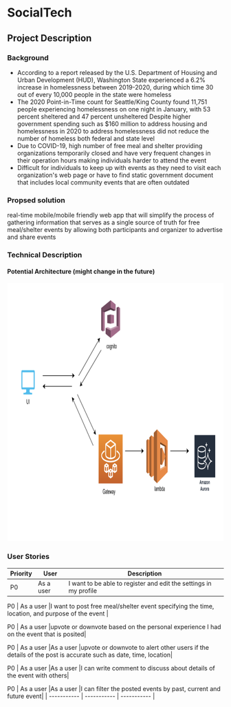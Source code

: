 # SocialTech 

## Project Description
### Background
- According to a report released by the U.S. Department of Housing and Urban Development (HUD), Washington State experienced a 6.2% increase in homelessness between 2019-2020, during which time 30 out of every 10,000 people in the state were homeless
- The 2020 Point-in-Time count for Seattle/King County found 11,751 people experiencing homelessness on one night in January, with 53 percent sheltered and 47 percent unsheltered
Despite higher government spending such as $160 million to address housing and homelessness in 2020 to address homelessness did not reduce the number of homeless both federal and state level
- Due to COVID-19, high number of free meal and shelter providing organizations temporarily closed and have very frequent changes in their operation hours making individuals harder to attend the event
- Difficult for individuals to keep up with events as they need to visit each organization's web page or have to find static government document that includes local community events that are often outdated

### Propsed solution
real-time mobile/mobile friendly web app that will simplify the process of gathering information that serves as a single source of truth for free meal/shelter events by allowing both participants and organizer to advertise and share events


### Technical Description
#### Potential Architecture (might change in the future)
<img src="resource/architecture_proposal.png" width="800" height="600">

### User Stories
| Priority | User | Description |
| ----------- | ----------- | ----------- |
P0 | As a user |I want to be able to register and edit the settings in my profile |

P0 | As a user |I want to post free meal/shelter event specifying the time, location, and purpose of the event |

P0 | As a user |upvote or downvote based on the personal experience I had on the event that is posited|

P0 | As a user |As a user |upvote or downvote to alert other users if the details of the post is accurate such as date, time, location|

P0 | As a user |As a user |I can write comment to discuss about details of the event with others|

P0 | As a user |As a user |I can filter the posted events by past, current and future event|
| ----------- | ----------- | ----------- |